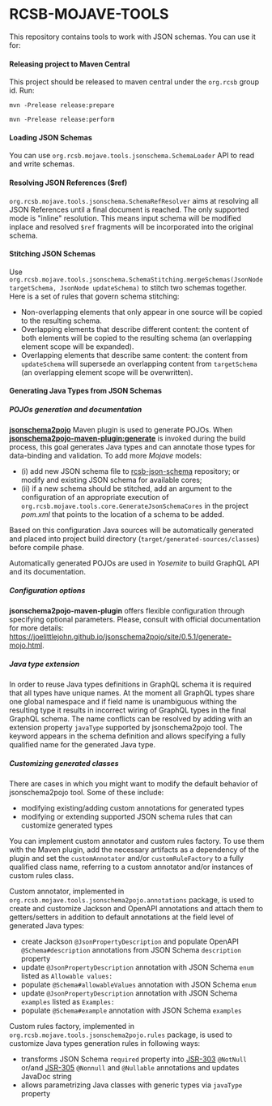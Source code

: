 # RCSB-MOJAVE-TOOLS
This repository contains tools to work with JSON schemas. You can use it for:

#### Releasing project to Maven Central
This project should be released to maven central under the `org.rcsb` group id. Run:

`mvn -Prelease release:prepare`

`mvn -Prelease release:perform`

#### Loading JSON Schemas
You can use `org.rcsb.mojave.tools.jsonschema.SchemaLoader` API to read and write schemas.

#### Resolving JSON References ($ref)
`org.rcsb.mojave.tools.jsonschema.SchemaRefResolver` aims at resolving all JSON References until a final document 
is reached. The only supported mode is "inline" resolution. This means input schema will be modified inplace and resolved 
`$ref` fragments will be incorporated into the original schema.

#### Stitching JSON Schemas
Use `org.rcsb.mojave.tools.jsonschema.SchemaStitching.mergeSchemas(JsonNode targetSchema, JsonNode updateSchema)` 
to stitch two schemas together. Here is a set of rules that govern schema stitching:
 - Non-overlapping elements that only appear in one source will be copied to the resulting schema.
 - Overlapping elements that describe different content: the content of both elements will be copied to the 
resulting schema (an overlapping element scope will be expanded).
 - Overlapping elements that describe same content: the content from `updateSchema` will supersede an overlapping content
from `targetSchema` (an overlapping element scope will be overwritten).

#### Generating Java Types from JSON Schemas

##### POJOs generation and documentation
 [**jsonschema2pojo**](https://github.com/joelittlejohn/jsonschema2pojo) Maven plugin is used to generate POJOs. When 
 [**jsonschema2pojo-maven-plugin:generate**](https://joelittlejohn.github.io/jsonschema2pojo/site/0.5.1/generate-mojo.html) 
is invoked during the build process, this goal generates Java types and can annotate those types for data-binding and 
validation. To add more _Mojave_ models:
- (i) add new JSON schema file to [rcsb-json-schema](https://github.com/rcsb/rcsb-json-schema) repository; 
or modify and existing JSON schema for available cores;
- (ii) if a new schema should be stitched, add an argument to the configuration of an appropriate execution of 
`org.rcsb.mojave.tools.core.GenerateJsonSchemaCores` in the project _pom.xml_ that points to the location of a schema
to be added. 

Based on this configuration Java sources will be automatically generated and placed into project build directory 
(`target/generated-sources/classes`) before compile phase.

Automatically generated POJOs are used in _Yosemite_ to build GraphQL API and its documentation.

##### Configuration options
**jsonschema2pojo-maven-plugin** offers flexible configuration through specifying optional parameters. 
Please, consult with official documentation for more details: 
https://joelittlejohn.github.io/jsonschema2pojo/site/0.5.1/generate-mojo.html.

##### Java type extension
In order to reuse Java types definitions in GraphQL schema it is required that all types 
have unique names. At the moment all GraphQL types share one global namespace and if field name is unambiguous 
withing the resulting type it results in incorrect wiring of GraphQL types in the final GraphQL schema. 
The name conflicts can be resolved by adding with an extension property `javaType` supported by jsonschema2pojo tool.
The keyword appears in the schema definition and allows specifying a fully qualified name for the generated Java type. 

##### Customizing generated classes
There are cases in which you might want to modify the default behavior of jsonschema2pojo tool. Some of these include:
- modifying existing/adding custom annotations for generated types
- modifying or extending supported JSON schema rules that can customize generated types

You can implement custom annotator and custom rules factory. To use them with the Maven plugin, 
add the necessary artifacts as a dependency of the plugin and set the `customAnnotator` and/or `customRuleFactory` to a 
fully qualified class name, referring to a custom annotator and/or instances of custom rules class.

Custom annotator, implemented in `org.rcsb.mojave.tools.jsonschema2pojo.annotations` package, is used to create and 
customize Jackson and OpenAPI annotations and attach them to getters/setters in addition to default annotations at 
the field level of generated Java types:
- create Jackson `@JsonPropertyDescription` and populate OpenAPI `@Schema#description` annotations from JSON Schema 
`description` property
- update `@JsonPropertyDescription` annotation with JSON Schema `enum` listed as `Allowable values:`
- populate `@Schema#allowableValues` annotation with JSON Schema `enum`
- update `@JsonPropertyDescription` annotation with JSON Schema `examples` listed as `Examples:`
- populate `@Schema#example` annotation with JSON Schema `examples`


Custom rules factory, implemented in `org.rcsb.mojave.tools.jsonschema2pojo.rules` package, is used to customize Java 
types generation rules in following ways:
- transforms JSON Schema `required` property into [JSR-303](https://jcp.org/en/jsr/detail?id=303) `@NotNull` or/and 
[JSR-305](https://jcp.org/en/jsr/detail?id=305) `@Nonnull` and `@Nullable` annotations and updates JavaDoc string
- allows parametrizing Java classes with generic types via `javaType` property
